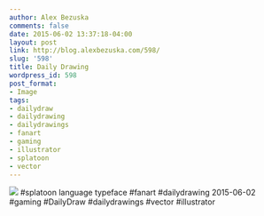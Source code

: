 ```yaml
---
author: Alex Bezuska
comments: false
date: 2015-06-02 13:37:18-04:00
layout: post
link: http://blog.alexbezuska.com/598/
slug: '598'
title: Daily Drawing
wordpress_id: 598
post_format:
- Image
tags:
- dailydraw
- dailydrawing
- dailydrawings
- fanart
- gaming
- illustrator
- splatoon
- vector
---
```

![](/images/2015/06/tumblr_npbki6KVeq1u11b0ro1_1280.jpg)
#splatoon language typeface #fanart #dailydrawing 2015-06-02 #gaming #DailyDraw #dailydrawings #vector #illustrator
